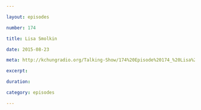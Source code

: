 ```yaml
---

layout: episodes

number: 174

title: Lisa Smolkin

date: 2015-08-23

meta: http://kchungradio.org/Talking-Show/174%20Episode%20174_%20Lisa%20Smolkin.mp3

excerpt: 

duration: 

category: episodes

---
```


